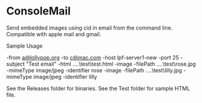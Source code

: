 # ConsoleMail
Send embedded images using cid in email from the command line.  Compatible with apple mail and gmail.

Sample Usage

-from a@lollypop.org -to c@mac.com -host lpf-server1-new -port 25 -subject "Test email" -html ..\..\test\test.html -image -filePath ..\..\test\rose.jpg -mimeType image/jpeg -identifier rose -image -filePath ..\..\test\lilly.jpg -mimeType image/jpeg -identifier lilly

See the Releases folder for binaries.
See the Test folder for sample HTML file.

